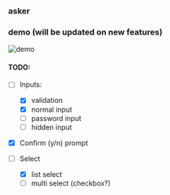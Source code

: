 ### asker

### demo (will be updated on new features)

![demo](https://i.imgur.com/R8xldwr.gif)

#### TODO:

- [ ] Inputs:
	- [x] validation 
	- [x] normal input
	- [ ] password input
	- [ ] hidden input

- [x] Confirm (y/n) prompt

- [ ] Select
	- [x] list select
	- [ ] multi select (checkbox?)
